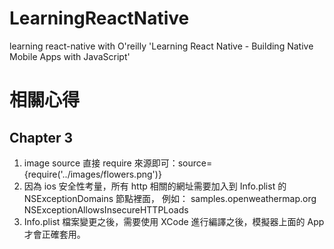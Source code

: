 # LearningReactNative
learning react-native with O'reilly 'Learning React Native - Building Native Mobile Apps with JavaScript'

# 相關心得
## Chapter 3
1. image source 直接 require 來源即可：source={require('../images/flowers.png')}
2. 因為 ios 安全性考量，所有 http 相關的網址需要加入到 Info.plist 的 NSExceptionDomains 節點裡面，
   例如：
       <key>samples.openweathermap.org</key>
        <dict>
            <key>NSExceptionAllowsInsecureHTTPLoads</key>
            <true/>
        </dict>
3. Info.plist 檔案變更之後，需要使用 XCode 進行編譯之後，模擬器上面的 App 才會正確套用。